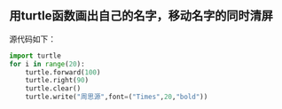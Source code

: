 用turtle函数画出自己的名字，移动名字的同时清屏
-
源代码如下：
```python
import turtle
for i in range(20):
    turtle.forward(100)
    turtle.right(90)
    turtle.clear()
    turtle.write("周思源",font=("Times",20,"bold"))
```
